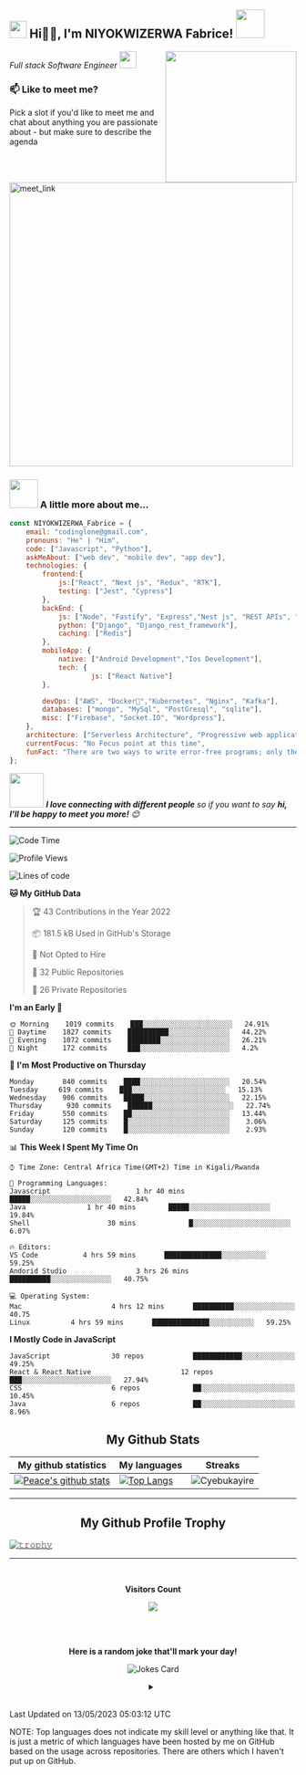 <h2><img src="https://emojis.slackmojis.com/emojis/images/1531849430/4246/blob-sunglasses.gif?1531849430" width="30"/> Hi🙏🏻, I'm NIYOKWIZERWA Fabrice! <img src="https://media.giphy.com/media/12oufCB0MyZ1Go/giphy.gif" width="50"></h2>
<img align='right' src="https://camo.githubusercontent.com/cae12fddd9d6982901d82580bdf321d81fb299141098ca1c2d4891870827bf17/68747470733a2f2f6d69726f2e6d656469756d2e636f6d2f6d61782f313336302f302a37513379765349765f7430696f4a2d5a2e676966" width="230">
<p><em>Full stack Software Engineer <img src="https://media.giphy.com/media/WUlplcMpOCEmTGBtBW/giphy.gif" width="30"> 
</em></p>

### 📫 Like to meet me?

Pick a slot if you'd like to meet me and chat about anything you are passionate about - but make sure to describe the agenda

<a href="https://calendly.com/codinglone/one-to-one" target="_blank"><img width="498" alt="meet_link" src="https://user-images.githubusercontent.com/15426564/144297439-f530f383-e73e-41e0-9914-a9b7d3f432e5.png"></a>


### <img src="https://media.giphy.com/media/VgCDAzcKvsR6OM0uWg/giphy.gif" width="50"> A little more about me...  

```javascript
const NIYOKWIZERWA_Fabrice = {
    email: "codinglone@gmail.com",
    pronouns: "He" | "Him",
    code: ["Javascript", "Python"],
    askMeAbout: ["web dev", "mobile dev", "app dev"],
    technologies: {
        frontend:{
            js:["React", "Next js", "Redux", "RTK"],
            testing: ["Jest", "Cypress"]
        },
        backEnd: {
            js: ["Node", "Fastify", "Express","Nest js", "REST APIs", "ORMs"],
            python: ["Django", "Django_rest_framework"],
            caching: ["Redis"]
        },
        mobileApp: {
            native: ["Android Development","Ios Development"],
            tech: {
                    js: ["React Native"]
        },

        devOps: ["AWS", "Docker🐳","Kubernetes", "Nginx", "Kafka"],
        databases: ["mongo", "MySql", "PostGresql", "sqlite"],
        misc: ["Firebase", "Socket.IO", "Wordpress"],
    },
    architecture: ["Serverless Architecture", "Progressive web applications", "Single page applications"],
    currentFocus: "No Focus point at this time",
    funFact: "There are two ways to write error-free programs; only the third one works"
};
```

<img src="https://media.giphy.com/media/LnQjpWaON8nhr21vNW/giphy.gif" width="60"> <em><b>I love connecting with different people</b> so if you want to say <b>hi, I'll be happy to meet you more!</b> 😊</em>

---
<!--START_SECTION:waka-->
![Code Time](http://img.shields.io/badge/Code%20Time-2%2C151%20hrs%2040%20mins-blue)

![Profile Views](http://img.shields.io/badge/Profile%20Views-929-blue)

![Lines of code](https://img.shields.io/badge/From%20Hello%20World%20I%27ve%20Written-1%20Million%20lines%20of%20code-blue)

**🐱 My GitHub Data** 

> 🏆 43 Contributions in the Year 2022
 > 
> 📦 181.5 kB Used in GitHub's Storage 
 > 
> 🚫 Not Opted to Hire
 > 
> 📜 32 Public Repositories 
 > 
> 🔑 26 Private Repositories  
 > 
**I'm an Early 🐤** 

```text
🌞 Morning    1019 commits    ███░░░░░░░░░░░░░░░░░░░░░░   24.91% 
🌆 Daytime    1827 commits    ██████████░░░░░░░░░░░░░░░   44.22% 
🌃 Evening    1072 commits    ████████░░░░░░░░░░░░░░░░░   26.21% 
🌙 Night      172 commits     ███░░░░░░░░░░░░░░░░░░░░░░   4.2%

```
📅 **I'm Most Productive on Thursday** 

```text
Monday       840 commits    ████░░░░░░░░░░░░░░░░░░░░░░   20.54% 
Tuesday     619 commits    ███░░░░░░░░░░░░░░░░░░░░░░░   15.13%
Wednesday    906 commits    █████░░░░░░░░░░░░░░░░░░░░░   22.15% 
Thursday      930 commits    ██████░░░░░░░░░░░░░░░░░░░░   22.74% 
Friday       550 commits    ██░░░░░░░░░░░░░░░░░░░░░░░░   13.44% 
Saturday     125 commits    █░░░░░░░░░░░░░░░░░░░░░░░░░    3.06% 
Sunday       120 commits    █░░░░░░░░░░░░░░░░░░░░░░░░░    2.93%

```


📊 **This Week I Spent My Time On** 

```text
⌚︎ Time Zone: Central Africa Time(GMT+2) Time in Kigali/Rwanda

💬 Programming Languages: 
Javascript                     1 hr 40 mins        █████░░░░░░░░░░░░░░░░░░░░   42.84% 
Java               1 hr 40 mins        █████░░░░░░░░░░░░░░░░░░░░   19.84% 
Shell                   30 mins             █░░░░░░░░░░░░░░░░░░░░░░░░   6.07%

🔥 Editors: 
VS Code           4 hrs 59 mins       ██████████████░░░░░░░░░░░   59.25% 
Andorid Studio                 3 hrs 26 mins       ██████████░░░░░░░░░░░░░░░   40.75%

💻 Operating System: 
Mac                      4 hrs 12 mins       ██████████░░░░░░░░░░░░░░░   40.75
Linux          4 hrs 59 mins       ██████████████░░░░░░░░░░░   59.25% 

```

**I Mostly Code in JavaScript** 

```text
JavaScript               30 repos            ████████████░░░░░░░░░░░░░   49.25% 
React & React Native                      12 repos             ███░░░░░░░░░░░░░░░░░░░░░░   27.94% 
CSS                      6 repos             ██░░░░░░░░░░░░░░░░░░░░░░░   10.45% 
Java                     6 repos             ██░░░░░░░░░░░░░░░░░░░░░░░   8.96% 

```
<!--
**My Github Metrics**

![Anurag's GitHub stats](https://github-readme-stats.vercel.app/api?username=Codinglone&show_icons=true&theme=transparent&count_private=true)

[![Top Langs](https://github-readme-stats.vercel.app/api/top-langs/?username=Codinglone&hide_progress=false&theme=transparent)](https://github.com/anuraghazra/github-readme-stats)
-->
<!-- START NEW SECTION -->
<p align="center">
 <h2 align="center">My Github Stats</h2>

|My github statistics|My languages|Streaks|
|-|-|-|
|[![Peace's github stats](https://github-readme-stats.vercel.app/api?username=Codinglone&show_icons=true&theme=transparent&hide_title=true)](https://github.com/Codinglone)|[![Top Langs](https://github-readme-stats.vercel.app/api/top-langs/?username=Codinglone&show_icons=true&theme=transparent&layout=compact&hide_title=true)](https://github.com/Codinglone)|![Cyebukayire](https://github-readme-streak-stats.herokuapp.com/?user=Codinglone&theme=transparent)
<hr>

<!-- START NEW SECTION -->
<p align="center">
<!--   <img width="100" src="https://user-images.githubusercontent.com/6661165/91657958-61b4fd00-eb00-11ea-9def-dc7ef5367e34.png" />   -->
  <h2 align="center">My Github Profile Trophy</h2>
</p>

<!-- [![trophy](https://github-profile-trophy.vercel.app/?username=Cyebukayire&theme=radical&margin-w=40&margin-h=40)](https://github.com/Cyebukayire) -->

[![𝚝𝚛𝚘𝚙𝚑𝚢](https://github-profile-trophy.vercel.app/?username=Codinglone&column=8&margin-w=20&margin-h=0&no-bg=true&no-frame=true&theme=tokyonight)](https://github.com/Codinglone)
<hr>

<!-- START NEW SECTION -->
<div align="center">
<br><p align="centre"><b>Visitors Count</b></p>  
<p align="center"><img align="center" src="https://profile-counter.glitch.me/{Codinglone}/count.svg" /></p> 
<br></div>

<!-- START NEW SECTION -->
<div align="center">
 <br>
 <p align="centre"><b> Here is a random joke that'll mark your day!</b></p>
 
 
![Jokes Card](https://readme-jokes.vercel.app/api)
 
 
<details><summary align="center"> </samp></summary><p align ="centre"> Refresh page to load New joke</p></details>
<br>
</div>


 Last Updated on 13/05/2023 05:03:12 UTC
<!--END_SECTION:waka-->

NOTE: Top languages does not indicate my skill level or anything like that. It is just a metric of which languages have been hosted by me on GitHub based on the usage across repositories. There are others which I haven't put up on GitHub.
